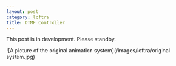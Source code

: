 ```yaml
---
layout: post
category: lcftra
title: DTMF Controller
---
```

This post is in development. Please standby.

![A picture of the original animation system](/images/lcftra/original system.jpg)
